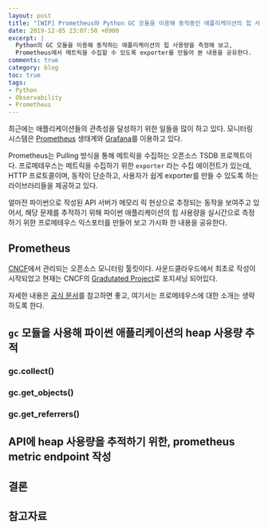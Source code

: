 ```yaml
---
layout: post
title: "[WIP] Prometheus와 Python GC 모듈을 이용해 동작중인 애플리케이션의 힙 사용량 측정해 본 이야기"
date: 2019-12-05 23:07:50 +0900
excerpt: |
  Python의 GC 모듈을 이용해 동작하는 애플리케이션의 힙 사용량을 측정해 보고,
  Prometheus에서 메트릭을 수집할 수 있도록 exporter를 만들어 본 내용을 공유한다.
comments: true
category: blog
toc: true
tags:
- Python
- Observability
- Prometheus
---
```


최근에는 애플리케이션들의 관측성을 달성하기 위한 일들을 많이 하고 있다. 모니터링 시스템은
[Prometheus](https://prometheus.io/) 생태계와 [Grafana](https://grafana.com/)를 이용하고 있다.

Prometheus는 Pulling 방식을 통해 메트릭을 수집하는 오픈소스 TSDB 프로젝트이다.
프로메테우스는 메트릭을 수집하기 위한 `exporter` 라는 수집 에이전트가 있는데,
HTTP 프로토콜이며, 동작이 단순하고, 사용자가 쉽게 exporter를 만들 수 있도록 하는
라이브러리들을 제공하고 있다.

얼마전 파이썬으로 작성된 API 서버가 메모리 릭 현상으로 추정되는 동작을 보여주고 있어서,
해당 문제를 추적하기 위해 파이썬 애플리케이션의 힙 사용량을 실시간으로 측정하기 위한
프로메테우스 익스포터를 만들어 보고 가시화 한 내용을 공유한다.

## Prometheus

[CNCF](https://www.cncf.io/)에서 관리되는 오픈소스 모니터링 툴킷이다. 사운드클라우드에서
최초로 작성이 시작되었고 현재는 CNCF의 [Gradutated Project](https://www.cncf.io/projects/)로
포지셔닝 되어있다.

자세한 내용은 [공식 문서](https://prometheus.io/docs/introduction/overview/#features)를
참고하면 좋고, 여기서는 프로메테우스에 대한 소개는 생략하도록 한다.

## `gc` 모듈을 사용해 파이썬 애플리케이션의 heap 사용량 추적

### gc.collect()

### gc.get_objects()

### gc.get_referrers()

## API에 heap 사용량을 추적하기 위한, prometheus metric endpoint 작성

## 결론

## 참고자료
